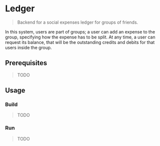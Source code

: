 # Ledger

> Backend for a social expenses ledger for groups of friends.

In this system, users are part of groups; a user can add an expense to the group, specifying how the expense has to be split. At any time, a user can request its balance, that will be the outstanding credits and debits for that users inside the group.

## Prerequisites

> TODO

## Usage

### Build

> TODO

### Run

> TODO

